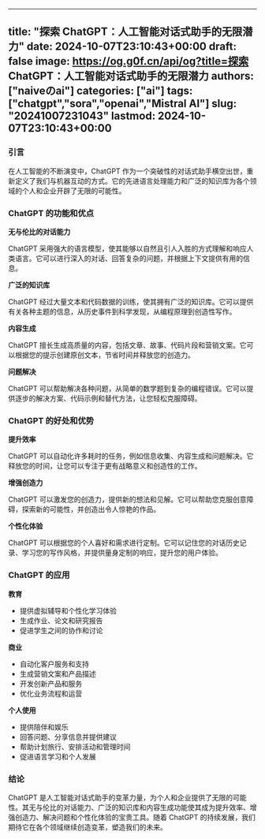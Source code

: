 
---
title: "探索 ChatGPT：人工智能对话式助手的无限潜力"
date: 2024-10-07T23:10:43+00:00
draft: false
image: https://og.g0f.cn/api/og?title=探索 ChatGPT：人工智能对话式助手的无限潜力
authors: ["naiveのai"]
categories: ["ai"]
tags: ["chatgpt","sora","openai","Mistral AI"]
slug: "20241007231043"
lastmod: 2024-10-07T23:10:43+00:00
---
### 引言

在人工智能的不断演变中，ChatGPT 作为一个突破性的对话式助手横空出世，重新定义了我们与机器互动的方式。它的先进语言处理能力和广泛的知识库为各个领域的个人和企业开辟了无限的可能性。

### ChatGPT 的功能和优点

**无与伦比的对话能力**

ChatGPT 采用强大的语言模型，使其能够以自然且引人入胜的方式理解和响应人类语言。它可以进行深入的对话、回答复杂的问题，并根据上下文提供有用的信息。

**广泛的知识库**

ChatGPT 经过大量文本和代码数据的训练，使其拥有广泛的知识库。它可以提供有关各种主题的信息，从历史事件到科学发现，从编程原理到创造性写作。

**内容生成**

ChatGPT 擅长生成高质量的内容，包括文章、故事、代码片段和营销文案。它可以根据您的提示创建原创文本，节省时间并释放您的创造力。

**问题解决**

ChatGPT 可以帮助解决各种问题，从简单的数学题到复杂的编程错误。它可以提供逐步的解决方案、代码示例和替代方法，让您轻松克服障碍。

### ChatGPT 的好处和优势

**提升效率**

ChatGPT 可以自动化许多耗时的任务，例如信息收集、内容生成和问题解决。它释放您的时间，让您可以专注于更有战略意义和创造性的工作。

**增强创造力**

ChatGPT 可以激发您的创造力，提供新的想法和见解。它可以帮助您克服创意障碍，探索新的可能性，并创造出令人惊艳的作品。

**个性化体验**

ChatGPT 可以根据您的个人喜好和需求进行定制。它可以记住您的对话历史记录、学习您的写作风格，并提供量身定制的响应，提升您的用户体验。

### ChatGPT 的应用

**教育**

* 提供虚拟辅导和个性化学习体验
* 生成作业、论文和研究报告
* 促进学生之间的协作和讨论

**商业**

* 自动化客户服务和支持
* 生成营销文案和产品描述
* 开发创新产品和服务
* 优化业务流程和运营

**个人使用**

* 提供陪伴和娱乐
* 回答问题、分享信息并提供建议
* 帮助计划旅行、安排活动和管理时间
* 促进语言学习和个人发展

### 结论

ChatGPT 是人工智能对话式助手的变革力量，为个人和企业提供了无限的可能性。其无与伦比的对话能力、广泛的知识库和内容生成功能使其成为提升效率、增强创造力、解决问题和个性化体验的宝贵工具。随着 ChatGPT 的持续发展，我们期待它在各个领域继续创造变革，塑造我们的未来。